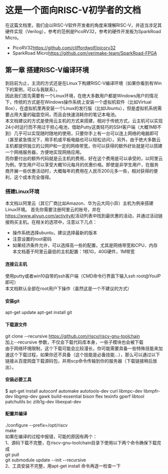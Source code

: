 # 这是一个面向RISC-V初学者的文档
在这篇文档里，我们会以RISC-V软件开发者的角度来理解RISC-V，并适当涉足其硬件实现（Verilog），参考的范例是PicoRV32，参考的硬件开发板为SparkRoad Micro。
* PicoRV32<https://github.com/cliffordwolf/picorv32>
* SparkRoad Micro<https://github.com/verimake-team/SparkRoad-FPGA>

## 第一章 搭建RISC-V编译环境
到目前为止，主流的方式还是在Linux下构建RISC-V编译环境（如果你看到有Win下的案例，可以与我联系）。        
因此我们首先需要有一个Linux环境，在绝大多数用户都是Windows用户的情况下，传统的方式是在Windows操作系统上安装一个虚拟机软件（比如Virtual Box），在虚拟机里再安装一个Linux的发行版（比如Ubuntu），但是虚拟机系统需要占用大量的磁盘空间，而且会快速消耗你的笔记本电池。    
本文档建议的方式是使用云主机的方式来搭建，相对于传统方式，云主机可以实现24小时运行而不用过于担心电池，借助Putty这类轻巧的SSH客户端（大概1MB不到）几乎可以实现随时随地的使用，只要你手上有一台可以连上网络的电脑即可（甚至紧急情况下，用手机或平板电脑也可以轻松访问）。另外，由于绝大多数云主机都提供独立的公网IP和一定的网络带宽，你可以获得的额外好处就是可以搭建一个网络服务器，方便地实现网络应用。    
而你要付出的额外代码就是云主机的费用，好在这个费用是可以承受的，以阿里云为例，学生用户可以享受大概10元每月的优惠价格。即使是非学生用户，在服务商开展一些优惠活动时，大概每年的费用在人民币200元多一些，相对获得的便利，这个成本完全值得。

### 搭建Linux环境
本文档以阿里云（其它厂商比如Amazon、华为云大同小异）主机为例来搭建Linux环境。
首先你需要注册阿里云的账号，并在<https://www.aliyun.com/activity#/>活动列表中找到最优惠的活动，并通过活动链接购买主机。在相关的选项中，注意以下几点：
* 操作系统选择ubuntu，建议选择最新的版本
* 注意设置的root密码
* 如果经济条件允许，可以选择高一些的配置，尤其是网络带宽和CPU、内存    
本文档基于阿里云最低的主机配置：1核1G，40G硬件，1M带宽

#### 连接云主机
使用putty或者win10自带的ssh客户端（CMD命令行界面下输入ssh root@YouIP即可）    
本文档默认全部在root用户下操作（虽然这是一个不建议的方式）    

#### 安装git
apt-get update
apt-get install git

#### 下载源文件
git clone --recursive https://github.com/riscv/riscv-gnu-toolchain    
加上--recursive 参数，不仅会下载代码库本身，一些子模块也会被下载    
由于网络环境限制，这个下载可能会比较漫长，你可能需要具备一些特殊技能来加速这个下载过程，如果你还不具备（这个技能是必备技能...），那么可以通过以下链接从百度网盘下载源码包，并用scp命令传输到你的服务器（下载链接稍后放出）。

#### 安装必要工具
$ apt-get install autoconf automake autotools-dev curl libmpc-dev libmpfr-dev libgmp-dev gawk build-essential bison flex texinfo gperf libtool patchutils bc zlib1g-dev libexpat-dev

#### 配置并编译
./configure --prefix=/opt/riscv    
make    
如果在编译的过程中报错，可能的原因有两个：    
1、源码下载不完整，在riscv-gnu-toolchain目录下使用以下两个命令确保下载完成    
git pull    
git submodule update --init --recursive    
2、工具安装不完整，用apt-get install 命令再逐一检查一下    






